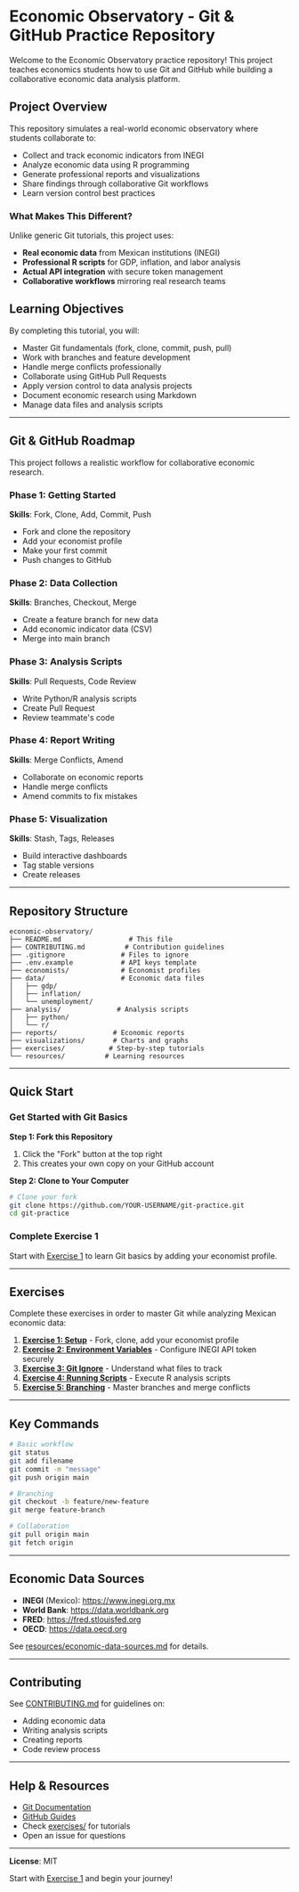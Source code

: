# Economic Observatory - Git & GitHub Practice Repository

Welcome to the Economic Observatory practice repository! This project teaches economics students how to use Git and GitHub while building a collaborative economic data analysis platform.

## Project Overview

This repository simulates a real-world economic observatory where students collaborate to:
- Collect and track economic indicators from INEGI
- Analyze economic data using R programming
- Generate professional reports and visualizations
- Share findings through collaborative Git workflows
- Learn version control best practices

### What Makes This Different?

Unlike generic Git tutorials, this project uses:
- **Real economic data** from Mexican institutions (INEGI)
- **Professional R scripts** for GDP, inflation, and labor analysis
- **Actual API integration** with secure token management
- **Collaborative workflows** mirroring real research teams

## Learning Objectives

By completing this tutorial, you will:
- Master Git fundamentals (fork, clone, commit, push, pull)
- Work with branches and feature development
- Handle merge conflicts professionally
- Collaborate using GitHub Pull Requests
- Apply version control to data analysis projects
- Document economic research using Markdown
- Manage data files and analysis scripts

---

## Git & GitHub Roadmap

This project follows a realistic workflow for collaborative economic research.

### Phase 1: Getting Started
**Skills**: Fork, Clone, Add, Commit, Push

- Fork and clone the repository
- Add your economist profile
- Make your first commit
- Push changes to GitHub

### Phase 2: Data Collection
**Skills**: Branches, Checkout, Merge

- Create a feature branch for new data
- Add economic indicator data (CSV)
- Merge into main branch

### Phase 3: Analysis Scripts
**Skills**: Pull Requests, Code Review

- Write Python/R analysis scripts
- Create Pull Request
- Review teammate's code

### Phase 4: Report Writing
**Skills**: Merge Conflicts, Amend

- Collaborate on economic reports
- Handle merge conflicts
- Amend commits to fix mistakes

### Phase 5: Visualization
**Skills**: Stash, Tags, Releases

- Build interactive dashboards
- Tag stable versions
- Create releases

---

## Repository Structure

```
economic-observatory/
├── README.md                 # This file
├── CONTRIBUTING.md          # Contribution guidelines
├── .gitignore              # Files to ignore
├── .env.example            # API keys template
├── economists/             # Economist profiles
├── data/                   # Economic data files
│   ├── gdp/
│   ├── inflation/
│   └── unemployment/
├── analysis/              # Analysis scripts
│   ├── python/
│   └── r/
├── reports/              # Economic reports
├── visualizations/       # Charts and graphs
├── exercises/           # Step-by-step tutorials
└── resources/          # Learning resources
```

---

## Quick Start

### Get Started with Git Basics

**Step 1: Fork this Repository**
1. Click the "Fork" button at the top right
2. This creates your own copy on your GitHub account

**Step 2: Clone to Your Computer**

```bash
# Clone your fork
git clone https://github.com/YOUR-USERNAME/git-practice.git
cd git-practice
```

### Complete Exercise 1

Start with [Exercise 1](exercises/exercise-1-setup.md) to learn Git basics by adding your economist profile.

---

## Exercises

Complete these exercises in order to master Git while analyzing Mexican economic data:

1. **[Exercise 1: Setup](exercises/exercise-1-setup.md)** - Fork, clone, add your economist profile
2. **[Exercise 2: Environment Variables](exercises/exercise-2-setup-environment.md)** - Configure INEGI API token securely
3. **[Exercise 3: Git Ignore](exercises/exercise-3-gitignore.md)** - Understand what files to track
4. **[Exercise 4: Running Scripts](exercises/exercise-4-running-scripts.md)** - Execute R analysis scripts
5. **[Exercise 5: Branching](exercises/exercise-5-branching-merging.md)** - Master branches and merge conflicts

---

## Key Commands

```bash
# Basic workflow
git status
git add filename
git commit -m "message"
git push origin main

# Branching
git checkout -b feature/new-feature
git merge feature-branch

# Collaboration
git pull origin main
git fetch origin
```

---

## Economic Data Sources

- **INEGI** (Mexico): https://www.inegi.org.mx
- **World Bank**: https://data.worldbank.org
- **FRED**: https://fred.stlouisfed.org
- **OECD**: https://data.oecd.org

See [resources/economic-data-sources.md](resources/economic-data-sources.md) for details.

---

## Contributing

See [CONTRIBUTING.md](CONTRIBUTING.md) for guidelines on:
- Adding economic data
- Writing analysis scripts
- Creating reports
- Code review process

---

## Help & Resources

- [Git Documentation](https://git-scm.com/doc)
- [GitHub Guides](https://guides.github.com/)
- Check [exercises/](exercises/) for tutorials
- Open an issue for questions

---

**License**: MIT

Start with [Exercise 1](exercises/exercise-1-setup.md) and begin your journey!
